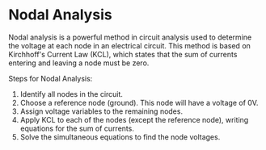 # Nodal Analysis
Nodal analysis is a powerful method in circuit analysis used to determine the voltage 
at each node in an electrical circuit. This method is based on Kirchhoff's Current 
Law (KCL), which states that the sum of currents entering and leaving a node must be zero.

Steps for Nodal Analysis:
1. Identify all nodes in the circuit.
2. Choose a reference node (ground). This node will have a voltage of 0V.
3. Assign voltage variables to the remaining nodes.
4. Apply KCL to each of the nodes (except the reference node), writing equations 
   for the sum of currents.
5. Solve the simultaneous equations to find the node voltages.
